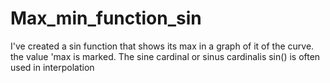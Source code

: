 # Max_min_function_sin

I've created a sin function that shows its max in a graph of it of the curve.
the value 'max is marked.
The sine cardinal or sinus cardinalis sin() is often used in interpolation
